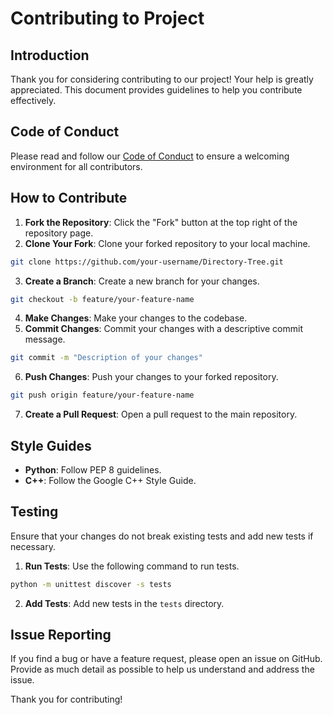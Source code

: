 # Contributing to Project

## Introduction

Thank you for considering contributing to our project! Your help is greatly appreciated. This document provides guidelines to help you contribute effectively.

## Code of Conduct

Please read and follow our [Code of Conduct](CODE_OF_CONDUCT.md) to ensure a welcoming environment for all contributors.

## How to Contribute

1. **Fork the Repository**: Click the "Fork" button at the top right of the repository page.
2. **Clone Your Fork**: Clone your forked repository to your local machine.
```bash
git clone https://github.com/your-username/Directory-Tree.git
```
3. **Create a Branch**: Create a new branch for your changes.
```bash
git checkout -b feature/your-feature-name
```
4. **Make Changes**: Make your changes to the codebase.
5. **Commit Changes**: Commit your changes with a descriptive commit message.
```bash
git commit -m "Description of your changes"
```
6. **Push Changes**: Push your changes to your forked repository.
```bash
git push origin feature/your-feature-name
```
7. **Create a Pull Request**: Open a pull request to the main repository.

## Style Guides

- **Python**: Follow PEP 8 guidelines.
- **C++**: Follow the Google C++ Style Guide.

## Testing

Ensure that your changes do not break existing tests and add new tests if necessary.

1. **Run Tests**: Use the following command to run tests.
```bash
python -m unittest discover -s tests
```
2. **Add Tests**: Add new tests in the `tests` directory.

## Issue Reporting

If you find a bug or have a feature request, please open an issue on GitHub. Provide as much detail as possible to help us understand and address the issue.

Thank you for contributing!

